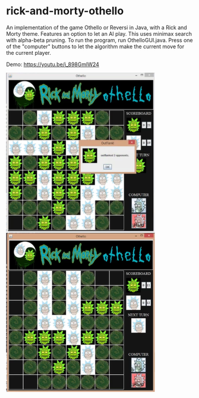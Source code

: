 # rick-and-morty-othello
 An implementation of the game Othello or Reversi in Java, with a Rick and Morty theme. 
 Features an option to let an AI play. This uses minimax search with alpha-beta pruning.
 To run the program, run OthelloGUI.java.
 Press one of the "computer" buttons to let the algorithm make the current move for the current player. 
 
 Demo: https://youtu.be/j_898GmIW24

<div style="float:left">
<img width="400" src="images/Othello1.PNG">
<img width="400" src="images/othello2.PNG">
</div>
